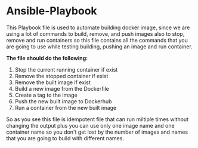 # Ansible-Playbook


This Playbook file is used to automate building docker image, since we are using a lot of commands to build, remove, and push images also to stop, remove and run containers so this file contains all the commands that you are going to use while testing building, pushing an image and run container.

**The file should do the following:**

1. Stop the current running container if exist
2. Remove the stopped container if exist
3. Remove the built image if exist
4. Build a new image from the Dockerfile
5. Create a tag to the image
6. Push the new built image to Dockerhub
7. Run a container from the new built image

So as you see this file is idempotent file that can run miltiple times without changing the output plus you can use only one image name and one container name so you don't get lost by the number of images and names that you are going to build with different names.
